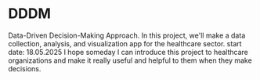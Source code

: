 # DDDM
Data-Driven Decision-Making Approach.
In this project, we'll make a data collection, analysis, and visualization app for the healthcare sector.
start date: 18.05.2025
I hope someday I can introduce this project to healthcare organizations and make it really useful and helpful to them when they make decisions. 
